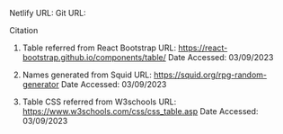 Netlify URL:
Git URL:

Citation
1. Table referred from React Bootstrap
   URL: https://react-bootstrap.github.io/components/table/
   Date Accessed: 03/09/2023

2. Names generated from Squid
   URL: https://squid.org/rpg-random-generator
   Date Accessed: 03/09/2023

3. Table CSS referred from W3schools
   URL: https://www.w3schools.com/css/css_table.asp
   Date Accessed: 03/09/2023

